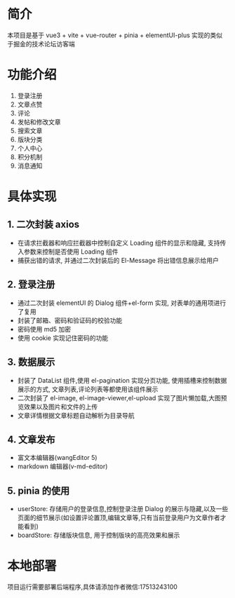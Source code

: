 # 简介

本项目是基于 vue3 + vite + vue-router + pinia + elementUI-plus 实现的类似于掘金的技术论坛访客端

# 功能介绍

1. 登录注册
2. 文章点赞
3. 评论
4. 发帖和修改文章
5. 搜索文章
6. 版块分类
7. 个人中心
8. 积分机制
9. 消息通知

# 具体实现

## 1. 二次封装 axios

- 在请求拦截器和响应拦截器中控制自定义 Loading 组件的显示和隐藏, 支持传入参数来控制是否使用 Loading 组件
- 捕获出错的请求, 并通过二次封装后的 El-Message 将出错信息展示给用户

## 2. 登录注册

- 通过二次封装 elementUI 的 Dialog 组件+el-form 实现, 对表单的通用项进行了复用
- 封装了邮箱、密码和验证码的校验功能
- 密码使用 md5 加密
- 使用 cookie 实现记住密码的功能

## 3. 数据展示

- 封装了 DataList 组件,使用 el-pagination 实现分页功能, 使用插槽来控制数据展示的方式, 文章列表,评论列表等都使用该组件展示
- 二次封装了 el-image, el-image-viewer,el-upload 实现了图片懒加载,大图预览效果以及图片和文件的上传
- 文章详情根据文章标题自动解析为目录导航

## 4. 文章发布

- 富文本编辑器(wangEditor 5)
- markdown 编辑器(v-md-editor)

## 5. pinia 的使用

- userStore: 存储用户的登录信息,控制登录注册 Dialog 的展示与隐藏,以及一些页面的细节展示(如设置评论置顶,编辑文章等,只有当前登录用户为文章作者才能看到)
- boardStore: 存储版块信息, 用于控制版块的高亮效果和展示

# 本地部署

项目运行需要部署后端程序,具体请添加作者微信:17513243100
